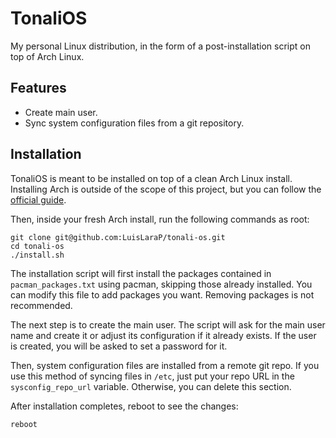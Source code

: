 # TonaliOS

My personal Linux distribution, in the form of a post-installation script on top of Arch Linux.

## Features

- Create main user.
- Sync system configuration files from a git repository.

## Installation

TonaliOS is meant to be installed on top of a clean Arch Linux install. Installing Arch is outside of the scope of this project, but you can follow the [official guide](https://wiki.archlinux.org/title/Installation_guide).

Then, inside your fresh Arch install, run the following commands as root:

	git clone git@github.com:LuisLaraP/tonali-os.git
	cd tonali-os
	./install.sh

The installation script will first install the packages contained in `pacman_packages.txt` using pacman, skipping those already installed. You can modify this file to add packages you want. Removing packages is not recommended.

The next step is to create the main user. The script will ask for the main user name and create it or adjust its configuration if it already exists. If the user is created, you will be asked to set a password for it.

Then, system configuration files are installed from a remote git repo. If you use this method of syncing files in `/etc`, just put your repo URL in the `sysconfig_repo_url` variable. Otherwise, you can delete this section.

After installation completes, reboot to see the changes:

	reboot

